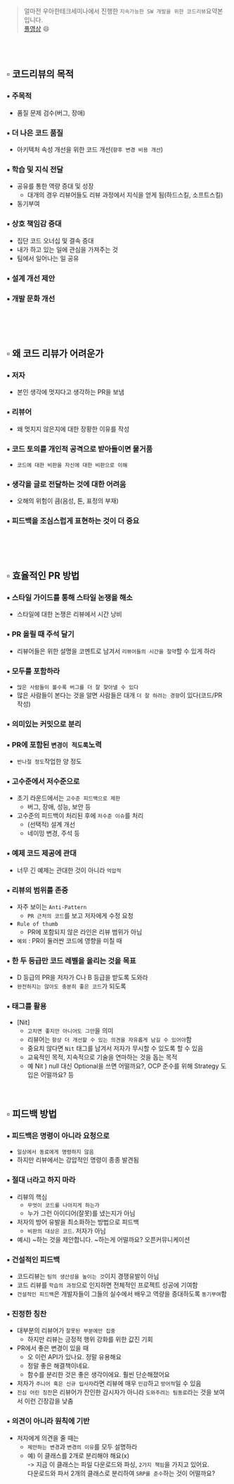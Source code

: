 > 얼마전 우아한테크세미나에서 진행한 `지속가능한 SW 개발을 위한 코드리뷰`요약본 입니다.<br>
> [풀영상](https://www.youtube.com/watch?v=ssDMIcPBqUE&t=5490s) :smile:

<br><br>
## :white_small_square: 코드리뷰의 목적
### :black_small_square: 주목적
- 품질 문제 검수(버그, 장애)
### :black_small_square: 더 나은 코드 품질
- 아키텍처 속성 개선을 위한 코드 개선(`향후 변경 비용 개선`)
### :black_small_square: 학습 및 지식 전달
- 공유를 통한 역량 증대 및 성장
    - 대개의 경우 리뷰어들도 리뷰 과정에서 지식을 얻게 됨(하드스킬, 소프트스킬)
- 동기부여
### :black_small_square: 상호 책임감 증대
- 집단 코드 오너십 및 결속 증대
- 내가 하고 있는 일에 관심을 가져주는 것
- 팀에서 일어나는 일 공유
### :black_small_square: 설계 개선 제안
### :black_small_square: 개발 문화 개선
<br><br><br>
## :white_small_square: 왜 코드 리뷰가 어려운가
### :black_small_square: 저자
- 본인 생각에 멋지다고 생각하는 PR을 보냄
### :black_small_square: 리뷰어
- 왜 멋지지 않은지에 대한 장황한 이유를 작성
### :black_small_square: 코드 토의를 개인적 공격으로 받아들이면 물거품
- `코드에 대한 비판을 자신에 대한 비판으로 이해`
### :black_small_square: 생각을 글로 전달하는 것에 대한 어려움
- 오해의 위험이 큼(음성, 톤, 표정의 부재)
### :black_small_square: 피드백을 조심스럽게 표현하는 것이 더 중요
<br><br><br>
## :white_small_square: 효율적인 PR 방법
### :black_small_square: 스타일 가이드를 통해 스타일 논쟁을 해소
- 스타일에 대한 논쟁은 리뷰에서 시간 낭비
### :black_small_square: PR 올릴 때 주석 달기
- 리뷰어들은 위한 설명을 코멘트로 남겨서 `리뷰어들의 시간을 절약`할 수 있게 하라
### :black_small_square: 모두를 포함하라
- `많은 사람들이 볼수록 버그를 더 잘 찾아낼 수 있다`
- 많은 사람들이 본다는 것을 알면 사람들은 대개 `더 잘 하려는 경향`이 있다(코드/PR 작성)
### :black_small_square: 의미있는 커밋으로 분리
### :black_small_square: PR에 포함된 `변경이 적도록`노력
- `반나절 정도`작업한 양 정도
### :black_small_square: 고수준에서 저수준으로
- 초기 라운드에서는 `고수준 피드백으로 제한`
    - 버그, 장애, 성능, 보안 등
- 고수준의 피드백이 처리된 후에 `저수준 이슈`를 처리
    - (선택적) 설계 개선
    - 네이밍 변경, 주석 등
### :black_small_square: 예제 코드 제공에 관대
- 너무 긴 예제는 관대한 것이 아니라 `억압적`
### :black_small_square: 리뷰의 범위를 존중
- 자주 보이는 `Anti-Pattern`
  - `PR 근처의 코드`를 보고 저자에게 수정 요청
- `Rule of thumb`
  - PR에 포함되지 않은 라인은 리뷰 범위가 아님
- `예외` : PR이 둘러싼 코드에 영향을 미칠 때
### :black_small_square: 한 두 등급만 코드 레벨을 올리는 것을 목표
- D 등급의 PR을 저자가 C나 B 등급을 받도록 도와라
- `완전하지는 않아도 충분히 좋은 코드`가 되도록
### :black_small_square: 태그를 활용
- [Nit]
    - `고치면 좋지만 아니어도 그만`을 의미
    - 리뷰어는 `항상 더 개선할 수 있는 의견을 자유롭게 남길 수 있어야`함
    - 중요치 않다면 `Nit` 태그를 남겨서 저자가 무시할 수 있도록 할 수 있음
    - 교육적인 목적, 지속적으로 기술을 연마하는 것을 돕는 목적
    - 예 Nit ) null 대신 Optional을 쓰면 어떨까요?, OCP 준수를 위해 Strategy 도입은 어떨까요? 등
<br><br><br>
## :white_small_square: 피드백 방법
### :black_small_square: 피드백은 명령이 아니라 요청으로
- `일상에서 동료에게 명령하지 않음`
- 하지만 리뷰에서는 강압적인 명령이 종종 발견됨
### :black_small_square: 절대 `너`라고 하지 마라
- 리뷰의 핵심
    - `무엇이 코드를 나아지게 하는가`
    - 누가 그런 아이디어(잘못)를 냈는지가 아님
- 저자의 방어 유발을 최소화하는 방법으로 피드백
    - `비판의 대상은 코드`. 저자가 아님
- 예시) ~하는 것을 제안합니다. ~하는게 어떨까요? 오픈커뮤니케이션
### :black_small_square: 건설적인 피드백
- 코드리뷰는 `팀의 생산성을 높이는 것`이지 경쟁유발이 아님
- 코드 리뷰를 `학습의 과정`으로 인지하면 전체적인 프로젝트 성공에 기여함
- `건설적인 피드백`은 개발자들이 그들의 실수에서 배우고 역량을 증대하도록 `동기부여`함
### :black_small_square: 진정한 칭찬
- 대부분의 리뷰어가 `잘못된 부분에만 집중`
    - 하지만 리뷰는 긍정적 행위 강화를 위한 값진 기회
- PR에서 좋은 변경이 있을 때
    - 오 이런 API가 있나요. 정말 유용해요
    - 정말 좋은 해결책이네요.
    - 함수를 분리한 것은 좋은 생각이에요. 훨씬 단순해졌어요
- 저자가 `주니어 혹은 신규 입사자`라면 리뷰에 매우 `민감`하고 `방어적`일 수 있음
- `진심 어린 칭찬`은 리뷰어가 잔인한 감시자가 아니라 `도와주려는 팀동료`라는 것을 보여서 이런 긴장감을 낮춤
### :black_small_square: 의견이 아니라 원칙에 기반
- 저자에게 의견을 줄 때는
    - `제안하는 변경`과 `변경의 이유`를 모두 설명하라
    - 예) 이 클래스를 2개로 분리해야 해요(x)<br>
    -> 지금 이 클래스는 파일 다운로드와 파싱, `2가지 책임`을 가지고 있어요.<br>
      다운로드와 파서 2개의 클래스로 분리하여 `SRP를 준수`하는 것이 어떨까요?
